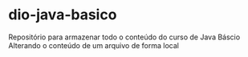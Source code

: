 # dio-java-basico
Repositório para armazenar todo o conteúdo do curso de Java Báscio
Alterando o conteúdo de um arquivo de forma local
